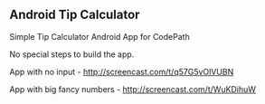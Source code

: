 ## Android Tip Calculator 
Simple Tip Calculator Android App for CodePath

No special steps to build the app.

App with no input - http://screencast.com/t/q57G5vOlVUBN

App with big fancy numbers - http://screencast.com/t/WuKDihuW

